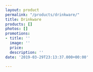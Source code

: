 ```yaml
---
layout: product
permalink: "/products/drinkware/"
title: Drinkware
products: []
photos: []
promotions:
- title: ''
  image: ''
  price: 
  description: ''
date: '2019-03-29T23:13:37.000+00:00'

---
```

